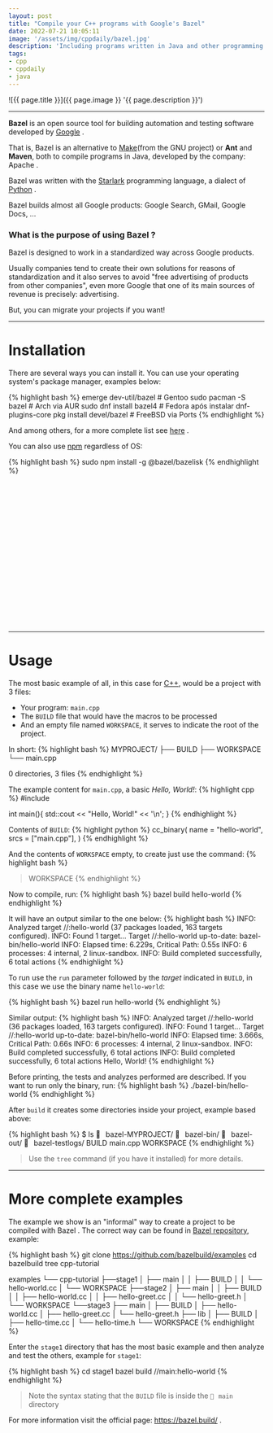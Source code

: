 ```yaml
---
layout: post
title: "Compile your C++ programs with Google's Bazel"
date: 2022-07-21 10:05:11
image: '/assets/img/cppdaily/bazel.jpg'
description: 'Including programs written in Java and other programming languages.'
tags:
- cpp
- cppdaily
- java
---
```


![{{ page.title }}]({{ page.image }} '{{ page.description }}')

---

**Bazel** is an open source tool for building automation and testing software developed by [Google](https://google.com) .

That is, Bazel is an alternative to [Make](https://terminalroot.com/tags#make)(from the GNU project) or **Ant** and **Maven**, both to compile programs in Java, developed by the company: Apache .

Bazel was written with the [Starlark](https://bazel.build/rules/language) programming language, a dialect of [Python](https://terminalroot.com/tags#python) .

Bazel builds almost all Google products: Google Search, GMail, Google Docs, ...

### What is the purpose of using Bazel ?
Bazel is designed to work in a standardized way across Google products.

Usually companies tend to create their own solutions for reasons of standardization and it also serves to avoid "free advertising of products from other companies", even more Google that one of its main sources of revenue is precisely: advertising.

But, you can migrate your projects if you want!

---

# Installation
There are several ways you can install it. You can use your operating system's package manager, examples below:

{% highlight bash %}
emerge dev-util/bazel # Gentoo
sudo pacman -S bazel # Arch via AUR
sudo dnf install bazel4 # Fedora após instalar dnf-plugins-core
pkg install devel/bazel # FreeBSD via Ports
{% endhighlight %}

And among others, for a more complete list see [here](https://bazel.build/install) .

You can also use [npm](https://bazel.build/install/bazelisk) regardless of OS:

{% highlight bash %}
sudo npm install -g @bazel/bazelisk
{% endhighlight %}


<!-- SQUARE - GAMES ROOT -->
<script async src="//pagead2.googlesyndication.com/pagead/js/adsbygoogle.js"></script>
<ins class="adsbygoogle"
style="display:inline-block;width:336px;height:280px"
data-ad-client="ca-pub-2838251107855362"
data-ad-slot="5351066970"></ins>
<script>
(adsbygoogle = window.adsbygoogle || []).push({});
</script>

---

# Usage
The most basic example of all, in this case for [C++](https://terminalroot.com/tags#cpp), would be a project with 3 files:
+ Your program: `main.cpp`
+ The `BUILD` file that would have the macros to be processed
+ And an empty file named `WORKSPACE`, it serves to indicate the root of the project.

In short:
{% highlight bash %}
MYPROJECT/
├── BUILD
├── WORKSPACE
└── main.cpp

0 directories, 3 files
{% endhighlight %}

The example content for `main.cpp`, a basic *Hello, World!*:
{% highlight cpp %}
#include <iostream>

int main(){
  std::cout << "Hello, World!" << '\n';
}
{% endhighlight %}

Contents of `BUILD`:
{% highlight python %}
cc_binary(
    name = "hello-world",
    srcs = ["main.cpp"],
)
{% endhighlight %}

And the contents of `WORKSPACE` empty, to create just use the command:
{% highlight bash %}
> WORKSPACE
{% endhighlight %}

Now to compile, run:
{% highlight bash %}
bazel build hello-world
{% endhighlight %}

It will have an output similar to the one below:
{% highlight bash %}
INFO: Analyzed target //:hello-world (37 packages loaded, 163 targets configured).
INFO: Found 1 target...
Target //:hello-world up-to-date:
  bazel-bin/hello-world
INFO: Elapsed time: 6.229s, Critical Path: 0.55s
INFO: 6 processes: 4 internal, 2 linux-sandbox.
INFO: Build completed successfully, 6 total actions
{% endhighlight %}

To run use the `run` parameter followed by the *target* indicated in `BUILD`, in this case we use the binary name `hello-world`:

{% highlight bash %}
bazel run hello-world
{% endhighlight %}

Similar output:
{% highlight bash %}
INFO: Analyzed target //:hello-world (36 packages loaded, 163 targets configured).
INFO: Found 1 target...
Target //:hello-world up-to-date:
  bazel-bin/hello-world
INFO: Elapsed time: 3.666s, Critical Path: 0.66s
INFO: 6 processes: 4 internal, 2 linux-sandbox.
INFO: Build completed successfully, 6 total actions
INFO: Build completed successfully, 6 total actions
Hello, World!
{% endhighlight %}

Before printing, the tests and analyzes performed are described. If you want to run only the binary, run:
{% highlight bash %}
./bazel-bin/hello-world
{% endhighlight %}

After `build` it creates some directories inside your project, example based above:

{% highlight bash %}
$ ls
📁⠀bazel-MYPROJECT/  📁⠀bazel-bin/  📁⠀bazel-out/  📁⠀bazel-testlogs/  BUILD  main.cpp  WORKSPACE
{% endhighlight %}
> Use the `tree` command (if you have it installed) for more details.

---

# More complete examples
The example we show is an "informal" way to create a project to be compiled with Bazel . The correct way can be found in [Bazel repository](https://github.com/bazelbuild/examples), example:

{% highlight bash %}
git clone https://github.com/bazelbuild/examples
cd bazelbuild
tree cpp-tutorial

examples
└── cpp-tutorial
    ├──stage1
    │  ├── main
    │  │   ├── BUILD
    │  │   └── hello-world.cc
    │  └── WORKSPACE
    ├──stage2
    │  ├── main
    │  │   ├── BUILD
    │  │   ├── hello-world.cc
    │  │   ├── hello-greet.cc
    │  │   └── hello-greet.h
    │  └── WORKSPACE
    └──stage3
       ├── main
       │   ├── BUILD
       │   ├── hello-world.cc
       │   ├── hello-greet.cc
       │   └── hello-greet.h
       ├── lib
       │   ├── BUILD
       │   ├── hello-time.cc
       │   └── hello-time.h
       └── WORKSPACE
{% endhighlight %}

Enter the `stage1` directory that has the most basic example and then analyze and test the others, example for `stage1`:

{% highlight bash %}
cd stage1
bazel build //main:hello-world
{% endhighlight %}
> Note the syntax stating that the `BUILD` file is inside the `📁⠀main` directory

For more information visit the official page: <https://bazel.build/> .

